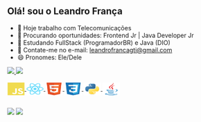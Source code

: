 ## Olá! sou o Leandro França

- 💼 Hoje trabalho com Telecomunicações
- 🔭 Procurando oportunidades: Frontend Jr | Java Developer Jr
- 🌱 Estudando FullStack (ProgramadorBR) e Java (DIO)
- 📧 Contate-me no e-mail: leandrofrancagti@gmail.com
- 😄 Pronomes: Ele/Dele

<div align="center" style="display: inline-block;">
  <a href="https://github.com/LeandroFFF">
  <img height="180em" src="https://github-readme-stats.vercel.app/api?username=LeandroFFF&show_icons=true&theme=dracula&include_all_commits=true&count_private=true"/>
  <img height="180em" src="https://github-readme-stats.vercel.app/api/top-langs/?username=LeandroFFF&layout=compact&langs_count=7&theme=dracula"/>
</div>
<div style="display: inline_block"><br>
  <img align="center" alt="Leandro-Js" height="30" width="40" src="https://raw.githubusercontent.com/devicons/devicon/master/icons/javascript/javascript-plain.svg">
  <img align="center" alt="Leandro-React" height="30" width="40" src="https://raw.githubusercontent.com/devicons/devicon/master/icons/react/react-original.svg">
  <img align="center" alt="Leandro-HTML" height="30" width="40" src="https://raw.githubusercontent.com/devicons/devicon/master/icons/html5/html5-original.svg">
  <img align="center" alt="Leandro-CSS" height="30" width="40" src="https://raw.githubusercontent.com/devicons/devicon/master/icons/css3/css3-original.svg">
  <img align="center" alt="Leandro-Python" height="30" width="40" src="https://raw.githubusercontent.com/devicons/devicon/master/icons/python/python-original.svg">
  <img align="center" alt="Leandro-Java" height="30" width="40" src="https://raw.githubusercontent.com/devicons/devicon/master/icons/java/java-original.svg">
</div>

  ##
  
<div> 
  <a href = "mailto:leandrofrancagti@gmail.com"><img src="https://img.shields.io/badge/-Gmail-%23333?style=for-the-badge&logo=gmail&logoColor=white" target="_blank"></a>
  <a href="https://www.linkedin.com/in/leandro-florêncio-de-frança-4139125b" target="_blank"><img src="https://img.shields.io/badge/-LinkedIn-%230077B5?style=for-the-badge&logo=linkedin&logoColor=white" target="_blank"></a> 
</div>
  
  
  
<!--  
Sites Importantes
https://github.com/anuraghazra/github-readme-stats
https://devicon.dev
https://dev.to/
https://shields.io/
https://emojipedia.org/
-->
